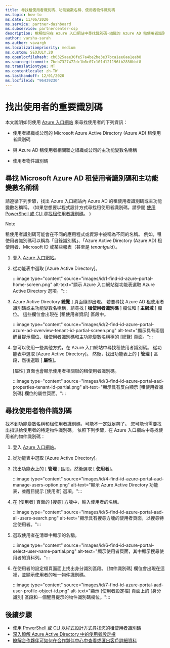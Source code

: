 ```yaml
---
title: 尋找租使用者識別碼、功能變數名稱、使用者物件識別碼
ms.topic: how-to
ms.date: 11/06/2020
ms.service: partner-dashboard
ms.subservice: partnercenter-csp
description: 瞭解如何在 Azure 入口網站中尋找識別碼-組織的 Azure AD 租使用者識別碼、功能變數名稱或特定的使用者物件識別碼。 某些工作需要此資訊。
author: varsha-sarah
ms.author: vavargh
ms.localizationpriority: medium
ms.custom: SEOJULY.20
ms.openlocfilehash: cb0325aae30fe57a4be2be3e37bca1ee6aa1eab8
ms.sourcegitcommit: 7beb7327472dc1b0c07c101d121196fb2830bbf8
ms.translationtype: MT
ms.contentlocale: zh-TW
ms.lasthandoff: 12/01/2020
ms.locfileid: "96439230"
---
```

# <a name="locate-important-ids-for-a-user"></a>找出使用者的重要識別碼

本文說明如何使用 [Azure 入口網站](https://portal.azure.com/) 來尋找使用者的下列資訊：

- 使用者組織或公司的 Microsoft Azure Active Directory (Azure AD) 租使用者識別碼

- 與 Azure AD 租使用者相關聯之組織或公司的主功能變數名稱稱

- 使用者物件識別碼

## <a name="find-the-microsoft-azure-ad-tenant-id-and-primary-domain-name"></a>尋找 Microsoft Azure AD 租使用者識別碼和主功能變數名稱稱

請遵循下列步驟，找出 Azure 入口網站內 Azure AD 的租使用者識別碼或主功能變數名稱稱。  (如果您想要以程式設計方式尋找租使用者識別碼，請參閱 [使用 PowerShell 或 CLI 尋找租使用者識別碼](/azure/active-directory/fundamentals/active-directory-how-to-find-tenant.md#find-tenant-id-with-powershell)。 ) 

> [!NOTE]
> 租使用者識別碼可能會在不同的應用程式或資源中被稱為不同的名稱。 例如，租使用者識別碼可以稱為「目錄識別碼」、「Azure Active Directory (Azure AD) 租使用者、Microsoft ID 或某些報表（甚至是 *tenantguid*）。

1. 登入 [Azure 入口網站](https://portal.azure.com/)。

2. 從功能表中選取 [Azure Active Directory]。

   :::image type="content" source="images/id/1-find-id-azure-portal-home-screen.png" alt-text="顯示 Azure 入口網站從功能表選取 Azure Active Directory 選項。":::

3. Azure Active Directory **總覽** ] 頁面隨即出現。 若要尋找 Azure AD 租使用者識別碼或主功能變數名稱稱，請尋找 [ **租使用者識別碼** ] 欄位和 [ **主網域** ] 欄位。 這些欄位會出現在 [租使用者資訊] 區段中。

   :::image type="content" source="images/id/2-find-id-azure-portal-azure-ad-overview-tenant-id-partial-screen.png" alt-text="顯示具有兩個醒目提示欄位、租使用者識別碼和主功能變數名稱稱的 [總覽] 頁面。":::

4. 您可以使用一些其他方式，在 Azure 入口網站中尋找租使用者識別碼。 從功能表中選取 [Azure Active Directory]。 然後，找出功能表上的 [ **管理** ] 區段，然後選取 [ **屬性**]。

   [屬性] 頁面也會顯示使用者相關聯的租使用者識別碼。

   :::image type="content" source="images/id/3-find-id-azure-portal-aad-properties-tenant-id-partial.png" alt-text="顯示具有反白顯示 [租使用者識別碼] 欄位的屬性頁面。":::

## <a name="find-the-user-object-id"></a>尋找使用者物件識別碼

找不到功能變數名稱和租使用者識別碼，可能不一定就足夠了。 您可能也需要找出指派給使用者的特定物件識別碼。 依照下列步驟，在 Azure 入口網站中尋找使用者的物件識別碼：

1. 登入 [Azure 入口網站](https://portal.azure.com/)。

2. 從功能表中選取 [Azure Active Directory]。

3. 找出功能表上的 [ **管理** ] 區段，然後選取 [ **使用者**]。

      :::image type="content" source="images/id/4-find-id-azure-portal-aad-manage-users-option.png" alt-text="顯示 Azure Active Directory 功能表，並醒目提示 [使用者] 選項。":::

4. 在 [使用者] 頁面的 [搜尋] 方塊中，輸入使用者的名稱。

      :::image type="content" source="images/id/5-find-id-azure-portal-aad-all-users-search.png" alt-text="顯示具有搜尋方塊的使用者頁面，以搜尋特定使用者。":::

5. 選取使用者在清單中顯示的名稱。  

      :::image type="content" source="images/id/6-find-id-azure-portal-select-user-name-partial.png" alt-text="顯示使用者頁面，其中顯示搜尋使用者的資料列。":::

6. 在使用者的設定檔頁面面上找出身分識別區段。 [物件識別碼] 欄位會出現在這裡，並顯示使用者的唯一物件識別碼。

      :::image type="content" source="images/id/7-find-id-azure-portal-aad-user-profile-object-id.png" alt-text="顯示 [使用者設定檔] 頁面上的 [身分識別] 區段和一個醒目提示的物件識別碼欄位。":::

## <a name="next-steps"></a>後續步驟

- [使用 PowerShell 或 CLI 以程式設計方式尋找您的租使用者識別碼](/azure/active-directory/fundamentals/active-directory-how-to-find-tenant)
- [深入瞭解 Azure Active Directory 中的使用者設定檔](/azure/active-directory/fundamentals/active-directory-users-profile-azure-portal)
- [瞭解合作夥伴可如何在合作夥伴中心中查看或匯出客戶詳細資料](see-your-customer-list.md)

